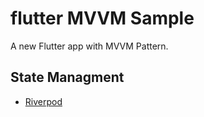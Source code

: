 # flutter MVVM Sample

A new Flutter app with MVVM Pattern.

## State Managment

- [Riverpod](https://riverpod.dev/)
